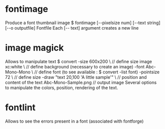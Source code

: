 # fontimage
Produce a font thumbnail image
    $ fontimage \[--pixelsize num\] \[--text string\] \[--o outputfile\] Fontfile
Each \[-- text\] argument creates a new line


# image magick
Allows to manipulate text
    $ convert -size 600x200 \                             // define size image
        xc:white \                                  // define background (necessary to create an image)
        -font Abc-Mono-Mono  \                      // define font (to see available : $ convert -list font)
        -pointsize 72 \                             // define size
        -draw "text 20,100 'A little sample'" \     // position and content of the text
        Abc-Mono-Sample.png                         // output image
Several options to manipulate the colors, position, rendering of the text.

# fontlint
Allows to see the errors present in a font (associated with fontforge)
